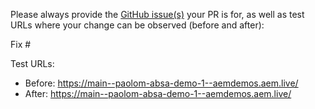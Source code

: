 Please always provide the [GitHub issue(s)](../issues) your PR is for, as well as test URLs where your change can be observed (before and after):

Fix #<gh-issue-id>

Test URLs:
- Before: https://main--paolom-absa-demo-1--aemdemos.aem.live/
- After: https://main--paolom-absa-demo-1--aemdemos.aem.live/
